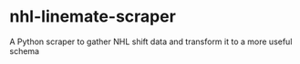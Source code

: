 # nhl-linemate-scraper
 A Python scraper to gather NHL shift data and transform it to a more useful schema

